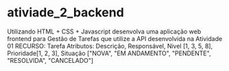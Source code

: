 # ativiade_2_backend
Utilizando HTML + CSS + Javascript desenvolva uma aplicação web frontend para Gestão de Tarefas que utilize a API desenvolvida na Atividade 01
RECURSO: Tarefa  Atributos: Descrição, Responsável, Nivel [1, 3, 5, 8], Prioridade[1, 2, 3], Situação ["NOVA", "EM ANDAMENTO", "PENDENTE", "RESOLVIDA", "CANCELADO"]
